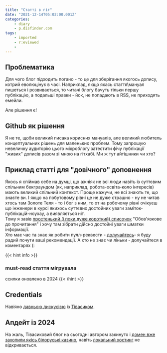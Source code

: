 ```yaml
---
title: "Статті в гіт"
date: "2021-12-14T05:02:00.001Z"
categories:
    - diary
    - p.disfinder.com
tags:
    - imported
    - r:eviewed
    -
---
```

## Проблематика

Для чого блог підходить погано - то це для зберігання якогось допису, котрий еволюцінує в часі. Наприклад, якщо якась стаття\мануал пишеться і розвивається, то читачі блогу бачуть тільки першу публікацію, а подальші правки - йок, не попадають в RSS, не приходять емейли.

Але рішення є!
<!--more-->
## Github як рішення

Я не те, щоби великий писака корисних мануалів, але великий любитель концептуальних рішень для маленьких проблем. Тому запрошую невеличку аудиторію цього мікроблогу затестити фічу публікації "живих" дописів разом зі мною на гітхабі. Ми ж тут айтішники чи хто?  

## Приклад статті для "довічного" доповнення

Якось я спіймав себе на думці, що ажніяк не всі люди навіть із суттєвим спільним бекграундом (як, наприклад, робота-освіта-коло інтересів) мають великий спільний контекст. Проще кажучи, не всі знають те, що знаєте ви. І якщо на побутовому рівні це не дуже страшно - ну не читав хтось там Золоте Теля - то і бог з ним, то от на робочому рівні очікуєш що інженери в курсі якихось суттєвих достойних уваги заміток-публікацій-ноухау, а виявляється ніт.  
Тому я завів [простенький (і поки дуже короткий) списочок](https://www.disfinder.com/docs/articles/must-read/) "Обов'язкове до прочитання" і хочу там зібрати дійсно достойні уваги шматки інформації.  
Хто має час та знає як робити пулл-реквести - [долучайтесь](https://github.com/disfinder/disfinder.github.io/blob/main/content/ua/docs/articles/must-read/index.md)- я буду радий почути ваші рекомендації. А хто не знає чи ліньки - долучайтеся в коментарях (:

{{< hint info >}}

### must-read стаття мігрувала

ссилки оновлено в 2024
{{< /hint >}}

## Credentials

Навіяно [давньою дискусією](https://blog.tivasyk.info/blog/2021/01/09/server-v2.html) із [Тівасиком](https://blog.tivasyk.info/).

## Апдейт із 2024

На жаль, Тівасиковий блог на сьогодні автором закинуто і [домен вже захопили якісь білоруські казино](/posts/2024/08/23/tivasyk-domain/), навіть [локальний хостинг](https://blog.malynka.duckdns.org/) не відкривається.
